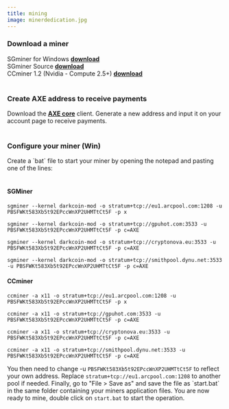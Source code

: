 ```yaml
---
title: mining
image: minerdedication.jpg
---
```

<h3 class="major">Download a miner</h3>
SGminer for Windows <a href="https://github.com/nicehash/sgminer/releases"><b>download</b></a><br />
SGminer Source <a href="https://github.com/nicehash/sgminer/releases"><b>download</b></a><br />
CCminer 1.2 (Nvidia - Compute 2.5+) <a href="https://github.com/cbuchner1/ccminer/releases/download/v1.2/ccminer-v1.2.zip"><b>download</b></a><br />
<br />
<h3>Create AXE address to receive payments</h3>
Download the <a href="https://github.com/AXErunners/axe/releases"><b>AXE core</b></a> client. Generate a new address and input it on your account page to receive payments.<br />
<br />
<h3>Configure your miner (Win)</h3>
Create a `bat` file to start your miner by opening the notepad and pasting one of the lines:<br />
<br />
<h4>SGMiner</h4>
<pre><code>sgminer --kernel darkcoin-mod -o stratum+tcp://eu1.arcpool.com:1208 -u PBSFWKt583Xb5t92EPccWnXP2UHMTtCt5F -p x</pre></code>
<pre><code>sgminer --kernel darkcoin-mod -o stratum+tcp://gpuhot.com:3533 -u PBSFWKt583Xb5t92EPccWnXP2UHMTtCt5F -p c=AXE</pre></code>
<pre><code>sgminer --kernel darkcoin-mod -o stratum+tcp://cryptonova.eu:3533 -u PBSFWKt583Xb5t92EPccWnXP2UHMTtCt5F -p c=AXE</pre></code>
<pre><code>sgminer --kernel darkcoin-mod -o stratum+tcp://smithpool.dynu.net:3533 -u PBSFWKt583Xb5t92EPccWnXP2UHMTtCt5F -p c=AXE</pre></code>
<h4>CCminer</h4>
<pre><code>ccminer -a x11 -o stratum+tcp://eu1.arcpool.com:1208 -u PBSFWKt583Xb5t92EPccWnXP2UHMTtCt5F -p x</pre></code>
<pre><code>ccminer -a x11 -o stratum+tcp://gpuhot.com:3533 -u PBSFWKt583Xb5t92EPccWnXP2UHMTtCt5F -p c=AXE</pre></code>
<pre><code>ccminer -a x11 -o stratum+tcp://cryptonova.eu:3533 -u PBSFWKt583Xb5t92EPccWnXP2UHMTtCt5F -p c=AXE</pre></code>
<pre><code>ccminer -a x11 -o stratum+tcp://smithpool.dynu.net:3533 -u PBSFWKt583Xb5t92EPccWnXP2UHMTtCt5F -p c=AXE</pre></code>
You then need to change -u <code>PBSFWKt583Xb5t92EPccWnXP2UHMTtCt5F</code> to reflect your own address. Replace <code>stratum+tcp://eu1.arcpool.com:1208</code> to another pool if needed. Finally, go to "File > Save as" and save the file as `start.bat` in the same folder containing your miners application files. You are now ready to mine, double click on <code>start.bat</code> to start the operation.
